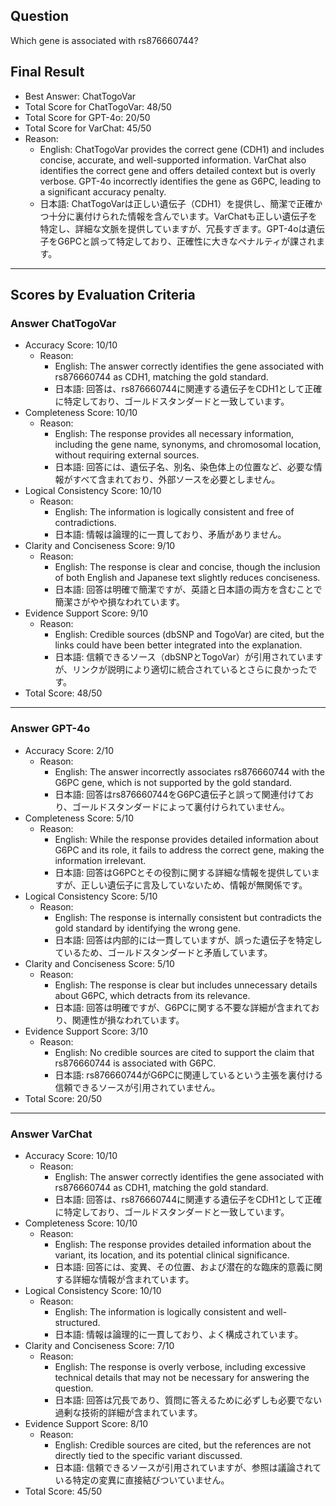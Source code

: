 ## Question

Which gene is associated with rs876660744?

## Final Result

- Best Answer: ChatTogoVar
- Total Score for ChatTogoVar: 48/50
- Total Score for GPT-4o: 20/50
- Total Score for VarChat: 45/50
- Reason:
  - English: ChatTogoVar provides the correct gene (CDH1) and includes concise, accurate, and well-supported information. VarChat also identifies the correct gene and offers detailed context but is overly verbose. GPT-4o incorrectly identifies the gene as G6PC, leading to a significant accuracy penalty.
  - 日本語: ChatTogoVarは正しい遺伝子（CDH1）を提供し、簡潔で正確かつ十分に裏付けられた情報を含んでいます。VarChatも正しい遺伝子を特定し、詳細な文脈を提供していますが、冗長すぎます。GPT-4oは遺伝子をG6PCと誤って特定しており、正確性に大きなペナルティが課されます。

---

## Scores by Evaluation Criteria

### Answer ChatTogoVar
- Accuracy Score: 10/10
  - Reason: 
    - English: The answer correctly identifies the gene associated with rs876660744 as CDH1, matching the gold standard.
    - 日本語: 回答は、rs876660744に関連する遺伝子をCDH1として正確に特定しており、ゴールドスタンダードと一致しています。
- Completeness Score: 10/10
  - Reason: 
    - English: The response provides all necessary information, including the gene name, synonyms, and chromosomal location, without requiring external sources.
    - 日本語: 回答には、遺伝子名、別名、染色体上の位置など、必要な情報がすべて含まれており、外部ソースを必要としません。
- Logical Consistency Score: 10/10
  - Reason: 
    - English: The information is logically consistent and free of contradictions.
    - 日本語: 情報は論理的に一貫しており、矛盾がありません。
- Clarity and Conciseness Score: 9/10
  - Reason: 
    - English: The response is clear and concise, though the inclusion of both English and Japanese text slightly reduces conciseness.
    - 日本語: 回答は明確で簡潔ですが、英語と日本語の両方を含むことで簡潔さがやや損なわれています。
- Evidence Support Score: 9/10
  - Reason: 
    - English: Credible sources (dbSNP and TogoVar) are cited, but the links could have been better integrated into the explanation.
    - 日本語: 信頼できるソース（dbSNPとTogoVar）が引用されていますが、リンクが説明により適切に統合されているとさらに良かったです。
- Total Score: 48/50

---

### Answer GPT-4o
- Accuracy Score: 2/10
  - Reason: 
    - English: The answer incorrectly associates rs876660744 with the G6PC gene, which is not supported by the gold standard.
    - 日本語: 回答はrs876660744をG6PC遺伝子と誤って関連付けており、ゴールドスタンダードによって裏付けられていません。
- Completeness Score: 5/10
  - Reason: 
    - English: While the response provides detailed information about G6PC and its role, it fails to address the correct gene, making the information irrelevant.
    - 日本語: 回答はG6PCとその役割に関する詳細な情報を提供していますが、正しい遺伝子に言及していないため、情報が無関係です。
- Logical Consistency Score: 5/10
  - Reason: 
    - English: The response is internally consistent but contradicts the gold standard by identifying the wrong gene.
    - 日本語: 回答は内部的には一貫していますが、誤った遺伝子を特定しているため、ゴールドスタンダードと矛盾しています。
- Clarity and Conciseness Score: 5/10
  - Reason: 
    - English: The response is clear but includes unnecessary details about G6PC, which detracts from its relevance.
    - 日本語: 回答は明確ですが、G6PCに関する不要な詳細が含まれており、関連性が損なわれています。
- Evidence Support Score: 3/10
  - Reason: 
    - English: No credible sources are cited to support the claim that rs876660744 is associated with G6PC.
    - 日本語: rs876660744がG6PCに関連しているという主張を裏付ける信頼できるソースが引用されていません。
- Total Score: 20/50

---

### Answer VarChat
- Accuracy Score: 10/10
  - Reason: 
    - English: The answer correctly identifies the gene associated with rs876660744 as CDH1, matching the gold standard.
    - 日本語: 回答は、rs876660744に関連する遺伝子をCDH1として正確に特定しており、ゴールドスタンダードと一致しています。
- Completeness Score: 10/10
  - Reason: 
    - English: The response provides detailed information about the variant, its location, and its potential clinical significance.
    - 日本語: 回答には、変異、その位置、および潜在的な臨床的意義に関する詳細な情報が含まれています。
- Logical Consistency Score: 10/10
  - Reason: 
    - English: The information is logically consistent and well-structured.
    - 日本語: 情報は論理的に一貫しており、よく構成されています。
- Clarity and Conciseness Score: 7/10
  - Reason: 
    - English: The response is overly verbose, including excessive technical details that may not be necessary for answering the question.
    - 日本語: 回答は冗長であり、質問に答えるために必ずしも必要でない過剰な技術的詳細が含まれています。
- Evidence Support Score: 8/10
  - Reason: 
    - English: Credible sources are cited, but the references are not directly tied to the specific variant discussed.
    - 日本語: 信頼できるソースが引用されていますが、参照は議論されている特定の変異に直接結びついていません。
- Total Score: 45/50